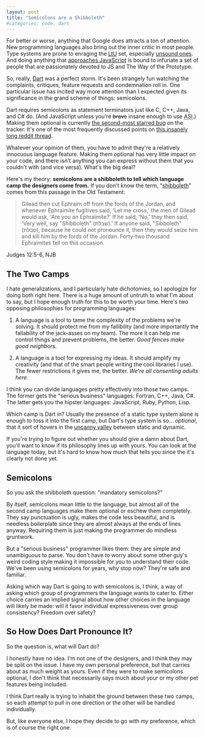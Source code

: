 ```yaml
---
layout: post
title: "Semicolons are a Shibboleth"
#categories: code, dart
---
```


For better or worse, anything that Google does attracts a ton of attention. New programming languages also bring out the inner critic in most people. Type systems are prone to enraging the [LtU](http://lambda-the-ultimate.org/node/4377) set, especially [unsound ones](http://www.dartlang.org/articles/optional-types/). And doing anything that [approaches JavaScript](http://www.2ality.com/2011/09/google-dart.html) is bound to infuriate a set of people that are passionately devoted to JS and The Way of the Prototype.

So, really, [Dart](http://www.dartlang.org/) was a perfect storm. It's been strangely fun watching the complaints, critiques, feature requests and condemnation roll in. One particular issue has incited way more attention than I expected given its significance in the grand scheme of things: semicolons.

Dart requires semicolons as statement terminators just like C, C++, Java, and C# do. (And JavaScript unless you're <strike>brave</strike> insane enough to use <abbr title="Automatic Semicolon Insertion">ASI</abbr>.) Making them optional is currently [the second-most starred bug](https://code.google.com/p/dart/issues/detail?id=34) on the tracker. It's one of the most frequently discussed points on [this insanely long reddit thread](http://www.reddit.com/r/programming/comments/l6uwv/dart_programming_language/).

Whatever your opinion of them, you have to admit they're a relatively innocuous language feature. Making them optional has very little impact on your code, and there isn't anything you can express without them that you couldn't with (and vice versa). What's the big deal?

Here's my theory: **semicolons are a shibboleth to tell which language camp the designers come from.** If you don't know the term, "[shibboleth](http://en.wikipedia.org/wiki/Shibboleth)" comes from this passage in the Old Testament:

> Gilead then cut Ephraim off from the fords of the Jordan, and whenever
> Ephraimite fugitives said, 'Let me cross,' the men of Gilead would ask, 'Are
> you an Ephraimite?' If he said, 'No,' they then said, 'Very well, say
> "Shibboleth" (שבלת).' If anyone said, "Sibboleth" (סבלת), because he could
> not pronounce it, then they would seize him and kill him by the fords of the
> Jordan. Forty-two thousand Ephraimites fell on this occasion.

<p class="cite">Judges 12:5-6, NJB</p>

## The Two Camps

I hate generalizations, and I particularly hate dichotomies, so I apologize for doing both right here. There is a huge amount of untruth to what I'm about to say, but I hope enough truth for this to be worth your time. Here's two opposing philosophies for programming languages:

1.  A language is a tool to tame the complexity of the problems we're solving.
    It should protect me from my fallibility (and more importantly the
    fallability of the jack-asses on my team). The more it can help me control
    things and prevent problems, the better. *Good fences make good neighbors.*

2.  A language is a tool for expressing my ideas. It should amplify
    my creativity (and that of the smart people writing the cool libraries I
    use). The fewer restrictions it gives me, the better. *We're all consenting
    adults here.*

I think you can divide languages pretty effectively into those two camps. The former gets the "serious business" languages: Fortran, C++, Java, C#. The latter gets you the hipster languages: JavaScript, Ruby, Python, Lisp.

Which camp is Dart in? Usually the presence of a static type system alone is enough to toss it into the first camp, but Dart's type system is so... *optional*, that it sort of hovers in the [uncanny valley](http://en.wikipedia.org/wiki/Uncanny_valley) between static and dynamic.

If you're trying to figure out whether you should give a damn about Dart, you'll want to know if its philosophy lines up with yours. You can look at the language today, but it's hard to know how much that tells you since the it's clearly not done yet.

## Semicolons

So you ask the shibboleth question: "mandatory semicolons?"

By itself, semicolons mean little to the language, but almost all of the second camp languages make them optional or eschew them completely. They say punctuation is ugly, makes the code less beautiful, and is needless boilerplate since they are almost always at the ends of lines anyway. Requiring them is just making the programmer do mindless gruntwork.

But a "serious business" programmer likes them: they are simple and unambiguous to parse. You don't have to worry about some other guy's weird coding style making it impossible for you to understand their code. We've been using semicolons for years, why stop now? They're safe and familiar.

Asking which way Dart is going to with semicolons is, I think, a way of asking which group of programmers the language wants to cater to. Either choice carries an implied signal about how other choices in the language will likely be made: will it favor individual expressiveness over group consistency? Freedom over safety?

## So How Does Dart Pronounce It?

So the question is, what will Dart do?

I honestly have no idea. I'm not one of the designers, and I think they may be split on the issue. I have my own personal preference, but that carries about as much weight as yours. Even if they were to make semicolons optional, I don't think that necessarily says much about your or my other pet features being included.

I think Dart really is trying to inhabit the ground between these two camps, so each attempt to pull in one direction or the other will be handled individually.

But, like everyone else, I hope they decide to go with *my* preference, which is of course the right one.
